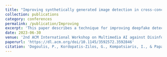```yaml
---
title: "Improving synthetically generated image detection in cross-concept settings"
collection: publications
category: conferences
permalink: /publication/Improving
excerpt: 'This paper describes a technique for improving deepfake detectors based on the quality of the image data'
date: 2023-06-30
venue: '2nd ACM International Workshop on Multimedia AI against Disinformation ICMR'
paperurl: 'https://dl.acm.org/doi/10.1145/3592572.3592846'
citation: 'Dogoulis, P., Kordopatis-Zilos, G., Kompatsiaris, I., & Papadopoulos, S. (2023, June). Improving synthetically generated image detection in cross-concept settings. In Proceedings of the 2nd ACM International Workshop on Multimedia AI against Disinformation (pp. 28-35).'
---
```




